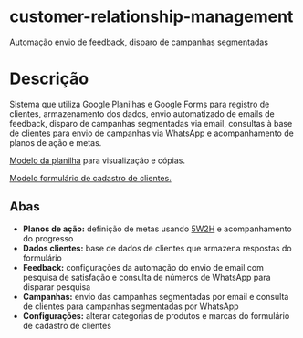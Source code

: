 # customer-relationship-management
Automação envio de feedback, disparo de campanhas segmentadas

# Descrição
Sistema que utiliza Google Planilhas e Google Forms para registro de clientes, armazenamento dos dados, envio automatizado de emails de feedback, disparo de campanhas segmentadas via email, consultas à base de clientes para envio de campanhas via WhatsApp e acompanhamento de planos de ação e metas.

[Modelo da planilha](https://docs.google.com/spreadsheets/d/1A6Nsx0i5MMr0T_onWKrKKVIuALbBt9U75lcNTzBsk-M/edit?usp=sharing) para visualização e cópias.

[Modelo formulário de cadastro de clientes.](https://docs.google.com/forms/d/e/1FAIpQLSfSrbOGqwGYEzI_v1zez6rBznD3y00orEM_iql79nloHTAw-w/viewform)

## Abas
* **Planos de ação:** definição de metas usando [5W2H](https://www.treasy.com.br/blog/5w2h/) e acompanhamento do progresso
* **Dados clientes:** base de dados de clientes que armazena respostas do formulário
* **Feedback:** configurações da automação do envio de email com pesquisa de satisfação e consulta de números de WhatsApp para disparar pesquisa
* **Campanhas:** envio das campanhas segmentadas por email e consulta de clientes para campanhas segmentadas por WhatsApp
* **Configurações:** alterar categorias de produtos e marcas do formulário de cadastro de clientes
